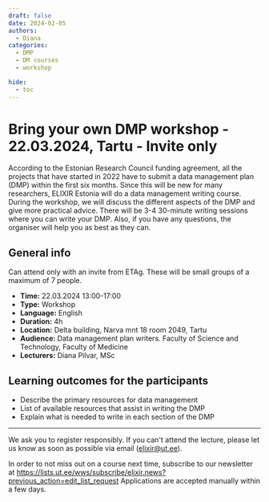 ```yaml
---
draft: false
date: 2024-02-05
authors:
  - Diana
categories:
  - DMP
  - DM courses
  - workshop

hide:
  - toc
---
```


# Bring your own DMP workshop - 22.03.2024, Tartu - Invite only

According to the Estonian Research Council funding agreement, all the projects that have started in 2022 have to submit a data management plan (DMP) within the first six months. Since this will be new for many researchers,  ELIXIR Estonia will do a data management writing course.
During the workshop, we will discuss the different aspects of the DMP and give more practical advice.  There will be 3-4 30-minute writing sessions where you can write your DMP. Also, if you have any questions, the organiser will help you as best as they can. 

<!-- more -->

## General info

Can attend only with an invite from ETAg. These will be small groups of a maximum of  7 people. 

* __Time:__ 22.03.2024 13:00-17:00
* __Type:__ Workshop
* __Language:__ English
* __Duration:__ 4h
* __Location:__ Delta building, Narva mnt 18 room 2049, Tartu
* __Audience:__ Data management plan writers. Faculty of Science and Technology, Faculty of Medicine
* __Lecturers:__ Diana Pilvar, MSc


## Learning outcomes for the participants

* Describe the primary resources for data management
* List of available resources that assist in writing the DMP
* Explain what is needed to write in each section of the DMP


---

We ask you to register responsibly. If you can't attend the lecture, please let us know as soon as possible via email (elixir@ut.ee).

In order to not miss out on a course next time, subscribe to our newsletter at  https://lists.ut.ee/wws/subscribe/elixir.news?previous_action=edit_list_request
Applications are accepted manually within a few days. 


